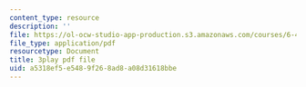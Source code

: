 ```yaml
---
content_type: resource
description: ''
file: https://ol-ocw-studio-app-production.s3.amazonaws.com/courses/6-451-principles-of-digital-communication-ii-spring-2005/a5318ef5e5489f268ad8a08d31618bbe_zWZCMrKIikw.pdf
file_type: application/pdf
resourcetype: Document
title: 3play pdf file
uid: a5318ef5-e548-9f26-8ad8-a08d31618bbe
---
```


